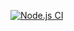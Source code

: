 [![Node.js CI](https://github.com/Malebo25/settings-bill-expressjs/actions/workflows/node.js.yml/badge.svg)](https://github.com/Malebo25/settings-bill-expressjs/actions/workflows/node.js.yml) 
